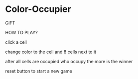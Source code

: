 # Color-Occupier
GIFT

HOW TO PLAY?
  
  click a cell
  
  change color to the cell and 8 cells next to it
  
  after all cells are occupied who occupy the more is the winner
  
  reset button to start a new game
